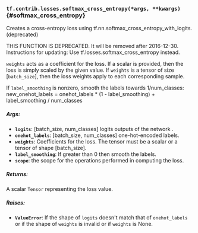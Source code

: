 ### `tf.contrib.losses.softmax_cross_entropy(*args, **kwargs)` {#softmax_cross_entropy}

Creates a cross-entropy loss using tf.nn.softmax_cross_entropy_with_logits. (deprecated)

THIS FUNCTION IS DEPRECATED. It will be removed after 2016-12-30.
Instructions for updating:
Use tf.losses.softmax_cross_entropy instead.

`weights` acts as a coefficient for the loss. If a scalar is provided,
then the loss is simply scaled by the given value. If `weights` is a
tensor of size [`batch_size`], then the loss weights apply to each
corresponding sample.

If `label_smoothing` is nonzero, smooth the labels towards 1/num_classes:
    new_onehot_labels = onehot_labels * (1 - label_smoothing)
                        + label_smoothing / num_classes

##### Args:


*  <b>`logits`</b>: [batch_size, num_classes] logits outputs of the network .
*  <b>`onehot_labels`</b>: [batch_size, num_classes] one-hot-encoded labels.
*  <b>`weights`</b>: Coefficients for the loss. The tensor must be a scalar or a tensor
    of shape [batch_size].
*  <b>`label_smoothing`</b>: If greater than 0 then smooth the labels.
*  <b>`scope`</b>: the scope for the operations performed in computing the loss.

##### Returns:

  A scalar `Tensor` representing the loss value.

##### Raises:


*  <b>`ValueError`</b>: If the shape of `logits` doesn't match that of `onehot_labels`
    or if the shape of `weights` is invalid or if `weights` is None.

